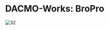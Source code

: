 # DACMO-Works: BroPro

![32](https://github.com/user-attachments/assets/dae7594b-23a1-4a80-afa0-cdb552c95af1)
